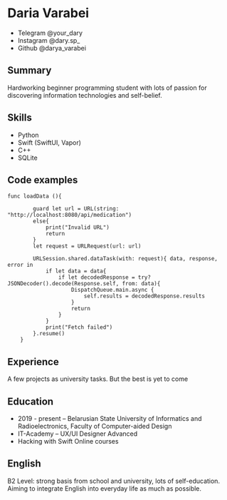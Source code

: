 # Daria Varabei

- Telegram @your_dary
- Instagram @dary.sp_
- Github @darya_varabei
## Summary

Hardworking beginner programming student with lots of passion for discovering information technologies and self-belief. 

## Skills

- Python 
- Swift (SwiftUI, Vapor)
- C++
- SQLite

## Code examples
```
func loadData (){
        
        guard let url = URL(string: "http://localhost:8080/api/medication")
        else{
            print("Invalid URL")
            return
        }
        let request = URLRequest(url: url)
        
        URLSession.shared.dataTask(with: request){ data, response, error in
            if let data = data{
                if let decodedResponse = try? JSONDecoder().decode(Response.self, from: data){
                    DispatchQueue.main.async {
                        self.results = decodedResponse.results
                    }
                    return
                }
            }
            print("Fetch failed")
        }.resume()
    }
```

## Experience

A few projects as university tasks. But the best is yet to come

## Education

- 2019 - present – Belarusian State University of Informatics and Radioelectronics, Faculty of Computer-aided Design
- IT-Academy – UX/UI Designer Advanced
- Hacking with Swift Online courses

## English

B2 Level: strong basis from school and university, lots of self-education. Aiming to integrate English into everyday life as much as possible. 
